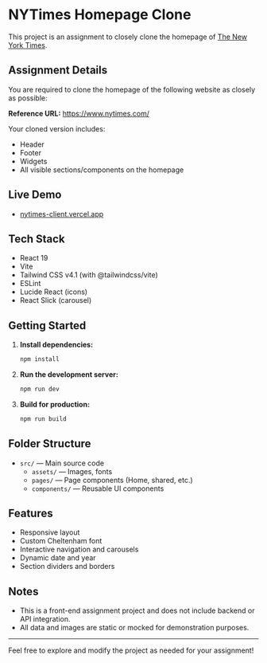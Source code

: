 # NYTimes Homepage Clone

This project is an assignment to closely clone the homepage of [The New York Times](https://www.nytimes.com/).

## Assignment Details

You are required to clone the homepage of the following website as closely as possible:

**Reference URL:** https://www.nytimes.com/

Your cloned version includes:
- Header
- Footer
- Widgets
- All visible sections/components on the homepage

## Live Demo
- [nytimes-client.vercel.app](https://nytimes-client.vercel.app/)

## Tech Stack
- React 19
- Vite
- Tailwind CSS v4.1 (with @tailwindcss/vite)
- ESLint
- Lucide React (icons)
- React Slick (carousel)

## Getting Started

1. **Install dependencies:**
   ```bash
   npm install
   ```
2. **Run the development server:**
   ```bash
   npm run dev
   ```
3. **Build for production:**
   ```bash
   npm run build
   ```

## Folder Structure
- `src/` — Main source code
  - `assets/` — Images, fonts
  - `pages/` — Page components (Home, shared, etc.)
  - `components/` — Reusable UI components

## Features
- Responsive layout
- Custom Cheltenham font
- Interactive navigation and carousels
- Dynamic date and year
- Section dividers and borders

## Notes
- This is a front-end assignment project and does not include backend or API integration.
- All data and images are static or mocked for demonstration purposes.

---

Feel free to explore and modify the project as needed for your assignment!
